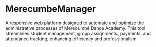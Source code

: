 # MerecumbeManager
A responsive web platform designed to automate and optimize the administrative processes of Merecumbé Dance Academy. This tool streamlines student management, group assignments, payments, and attendance tracking, enhancing efficiency and professionalism.
